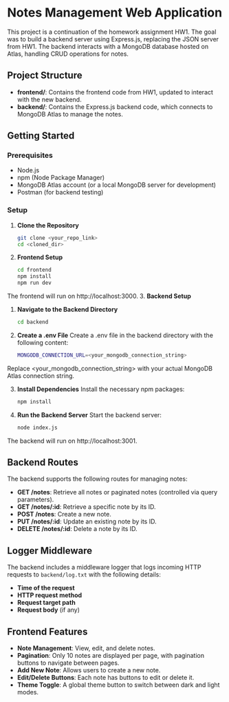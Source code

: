 # Notes Management Web Application

This project is a continuation of the homework assignment HW1. The goal was to build a backend server using Express.js, replacing the JSON server from HW1. The backend interacts with a MongoDB database hosted on Atlas, handling CRUD operations for notes.

## Project Structure

- **frontend/**: Contains the frontend code from HW1, updated to interact with the new backend.
- **backend/**: Contains the Express.js backend code, which connects to MongoDB Atlas to manage the notes.

## Getting Started

### Prerequisites

- Node.js
- npm (Node Package Manager)
- MongoDB Atlas account (or a local MongoDB server for development)
- Postman (for backend testing)

### Setup

1. **Clone the Repository**

   ```bash
   git clone <your_repo_link>
   cd <cloned_dir>
   
2. **Frontend Setup**
    ```bash
    cd frontend
    npm install
    npm run dev
    ```
The frontend will run on http://localhost:3000.
3. **Backend Setup**

  1. **Navigate to the Backend Directory**

     ```bash
     cd backend
  2. **Create a .env File**
     Create a .env file in the backend directory with the following content:
      ```bash
      MONGODB_CONNECTION_URL=<your_mongodb_connection_string>
      ```
  Replace <your_mongodb_connection_string> with your actual MongoDB Atlas connection string.
  
  3. **Install Dependencies**
    Install the necessary npm packages:
      ```bash
      npm install
      ```

  5. **Run the Backend Server**
    Start the backend server:
      ```bash
      node index.js
      ```
The backend will run on http://localhost:3001.

## Backend Routes

The backend supports the following routes for managing notes:

- **GET /notes**: Retrieve all notes or paginated notes (controlled via query parameters).
- **GET /notes/:id**: Retrieve a specific note by its ID.
- **POST /notes**: Create a new note.
- **PUT /notes/:id**: Update an existing note by its ID.
- **DELETE /notes/:id**: Delete a note by its ID.

## Logger Middleware

The backend includes a middleware logger that logs incoming HTTP requests to `backend/log.txt` with the following details:

- **Time of the request**
- **HTTP request method**
- **Request target path**
- **Request body** (if any)

## Frontend Features

- **Note Management**: View, edit, and delete notes.
- **Pagination**: Only 10 notes are displayed per page, with pagination buttons to navigate between pages.
- **Add New Note**: Allows users to create a new note.
- **Edit/Delete Buttons**: Each note has buttons to edit or delete it.
- **Theme Toggle**: A global theme button to switch between dark and light modes.
